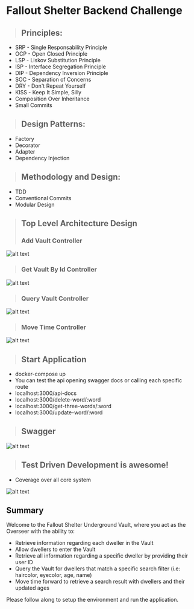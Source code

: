 # Fallout Shelter Backend Challenge

> ## Principles:
* SRP - Single Responsability Principle
* OCP - Open Closed Principle
* LSP - Liskov Substitution Principle
* ISP - Interface Segregation Principle
* DIP - Dependency Inversion Principle
* SOC - Separation of Concerns
* DRY - Don't Repeat Yourself
* KISS - Keep It Simple, Silly
* Composition Over Inheritance
* Small Commits

> ## Design Patterns:
* Factory
* Decorator
* Adapter
* Dependency Injection 

>## Methodology and Design:
* TDD
* Conventional Commits
* Modular Design

>## Top Level Architecture Design
>### Add Vault Controller
![alt text](https://user-images.githubusercontent.com/6265325/126053658-87721218-9b6a-48b0-912e-47e9d680904d.png)
>### Get Vault By Id Controller
![alt text](https://user-images.githubusercontent.com/6265325/126053671-f24aed54-b8e5-4829-8d61-521da7ef23b6.png)
>### Query Vault Controller
![alt text](https://user-images.githubusercontent.com/6265325/126053683-976ebfab-57cc-4d81-979f-6d1475bcd308.png)
>### Move Time Controller
![alt text](https://user-images.githubusercontent.com/6265325/126053696-1019c9d2-ef7c-4fee-a74f-5e6e3405779e.png)


>## Start Application
* docker-compose up
* You can test the api opening swagger docs or calling each specific route
* localhost:3000/api-docs
* localhost:3000/delete-word/:word
* localhost:3000/get-three-words/:word
* localhost:3000/update-word/:word

>## Swagger
![alt text](https://user-images.githubusercontent.com/6265325/126053768-39999bea-f999-4f63-a582-b6f84c944dbf.png)

>## Test Driven Development is awesome!
* Coverage over all core system

![alt text](https://user-images.githubusercontent.com/6265325/126053822-988d9d82-183f-4358-b02c-11e89608152e.png)


## Summary
Welcome to the Fallout Shelter Underground Vault, where you act as the Overseer with the ability to:
 * Retrieve information regarding each dweller in the Vault
 * Allow dwellers to enter the Vault
 * Retrieve all information regarding a specific dweller by providing their user ID
 * Query the Vault for dwellers that match a specific search filter (i.e: haircolor, eyecolor, age, name)
 * Move time forward to retrieve a search result with dwellers and their updated ages 
 
Please follow along to setup the environment and run the application. 
 
